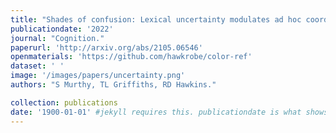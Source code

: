 ```yaml
---
title: "Shades of confusion: Lexical uncertainty modulates ad hoc coordination in an interactive communication task"
publicationdate: '2022'
journal: "Cognition."
paperurl: 'http://arxiv.org/abs/2105.06546'
openmaterials: 'https://github.com/hawkrobe/color-ref'
dataset: ' '
image: '/images/papers/uncertainty.png'
authors: "S Murthy, TL Griffiths, RD Hawkins."

collection: publications
date: '1900-01-01' #jekyll requires this. publicationdate is what shows up
---
```

